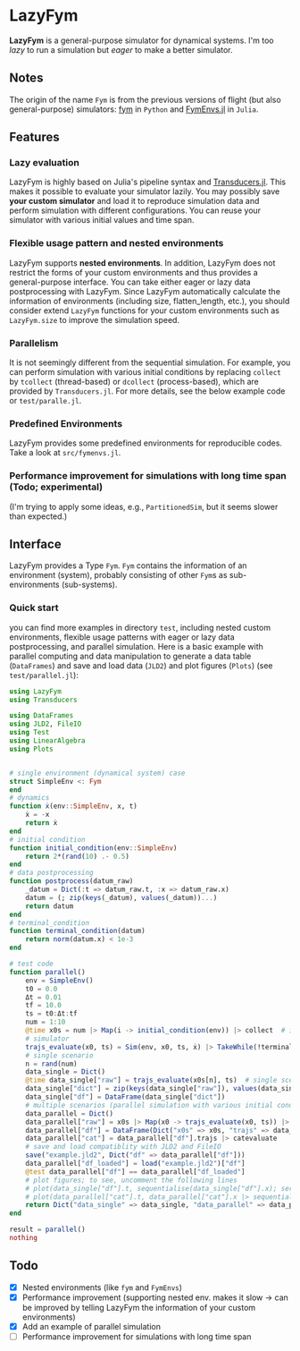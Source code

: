 # LazyFym
**LazyFym** is a general-purpose simulator for dynamical systems.
I'm too *lazy* to run a simulation but *eager* to make a better simulator.
## Notes
The origin of the name `Fym` is from the previous versions of flight (but also general-purpose) simulators:
[fym](https://github.com/fdcl-nrf/fym) in `Python` and [FymEnvs.jl](https://github.com/fdcl-nrf/FymEnvs.jl) in `Julia`.

## Features
### Lazy evaluation
LazyFym is highly based on Julia's pipeline syntax and [Transducers.jl](https://github.com/JuliaFolds/Transducers.jl).
This makes it possible to evaluate your simulator lazily.
You may possibly save **your custom simulator** and load it to reproduce
simulation data and perform simulation with different configurations.
You can reuse your simulator with various initial values and time span.
### Flexible usage pattern and nested environments
LazyFym supports **nested environments**.
In addition,
LazyFym does not restrict the forms of your custom environments
and thus provides a general-purpose interface.
You can take either eager or lazy data postprocessing with LazyFym.
Since LazyFym automatically calculate the information of environments (including size, flatten_length, etc.),
you should consider extend `LazyFym` functions for your custom environments such as `LazyFym.size`
to improve the simulation speed.
### Parallelism
It is not seemingly different from the sequential simulation.
For example,
you can perform simulation with various initial conditions by
replacing `collect` by `tcollect` (thread-based) or `dcollect` (process-based), which are provided by `Transducers.jl`.
For more details, see the below example code or `test/paralle.jl`.
### Predefined Environments
LazyFym provides some predefined environments for reproducible codes.
Take a look at `src/fymenvs.jl`.
### Performance improvement for simulations with long time span (Todo; experimental)
(I'm trying to apply some ideas, e.g., `PartitionedSim`,
but it seems slower than expected.)

## Interface
LazyFym provides a Type `Fym`.
`Fym` contains the information of an environment (system),
probably consisting of other `Fym`s as sub-environments (sub-systems).
### Quick start
you can find more examples in directory `test`,
including nested custom environments,
flexible usage patterns with eager or lazy data postprocessing,
and parallel simulation.
Here is a basic example with parallel computing and data manipulation to generate a data table (`DataFrames`) and save and load data (`JLD2`) and plot figures (`Plots`) (see `test/parallel.jl`):
```julia
using LazyFym
using Transducers

using DataFrames
using JLD2, FileIO
using Test
using LinearAlgebra
using Plots


# single environment (dynamical system) case
struct SimpleEnv <: Fym
end
# dynamics
function ẋ(env::SimpleEnv, x, t)
    ẋ = -x
    return ẋ
end
# initial condition
function initial_condition(env::SimpleEnv)
    return 2*(rand(10) .- 0.5)
end
# data postprocessing
function postprocess(datum_raw)
    _datum = Dict(:t => datum_raw.t, :x => datum_raw.x)
    datum = (; zip(keys(_datum), values(_datum))...)
    return datum
end
# terminal_condition
function terminal_condition(datum)
    return norm(datum.x) < 1e-3
end

# test code
function parallel()
    env = SimpleEnv()
    t0 = 0.0
    Δt = 0.01
    tf = 10.0
    ts = t0:Δt:tf
    num = 1:10
    @time x0s = num |> Map(i -> initial_condition(env)) |> collect  # initial conditions
    # simulator
    trajs_evaluate(x0, ts) = Sim(env, x0, ts, ẋ) |> TakeWhile(!terminal_condition) |> Map(postprocess) |> evaluate
    # single scenario
    n = rand(num)
    data_single = Dict()
    @time data_single["raw"] = trajs_evaluate(x0s[n], ts)  # single scenario
    data_single["dict"] = zip(keys(data_single["raw"]), values(data_single["raw"])) |> Dict
    data_single["df"] = DataFrame(data_single["dict"])
    # multiple scenarios (parallel simulation with various initial conditions)
    data_parallel = Dict()
    data_parallel["raw"] = x0s |> Map(x0 -> trajs_evaluate(x0, ts)) |> tcollect  # tcollect for thread-based parallel computing
    data_parallel["df"] = DataFrame(Dict("x0s" => x0s, "trajs" => data_parallel["raw"]))
    data_parallel["cat"] = data_parallel["df"].trajs |> catevaluate
    # save and load compatiblity with JLD2 and FileIO
    save("example.jld2", Dict("df" => data_parallel["df"]))
    data_parallel["df_loaded"] = load("example.jld2")["df"]
    @test data_parallel["df"] == data_parallel["df_loaded"]
    # plot figures; to see, uncomment the following lines
    # plot(data_single["df"].t, sequentialise(data_single["df"].x); seriestype=:scatter)
    # plot(data_parallel["cat"].t, data_parallel["cat"].x |> sequentialise; seriestype=:scatter)
    return Dict("data_single" => data_single, "data_parallel" => data_parallel)
end

result = parallel()
nothing
```
## Todo
- [x] Nested environments (like `fym` and `FymEnvs`)
- [x] Performance improvement (supporting nested env. makes it slow -> can be improved by telling LazyFym the information of your custom environments)
- [x] Add an example of parallel simulation
- [ ] Performance improvement for simulations with long time span
